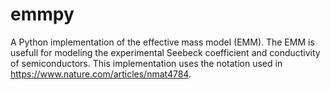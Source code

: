 # emmpy
A Python implementation of the effective mass model (EMM).  The EMM is usefull for modeling the experimental Seebeck coefficient and conductivity of semiconductors. This implementation uses the notation used in https://www.nature.com/articles/nmat4784.
